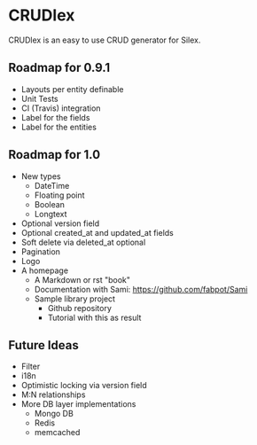 CRUDlex
==========

CRUDlex is an easy to use CRUD generator for Silex.

## Roadmap for 0.9.1
* Layouts per entity definable
* Unit Tests
* CI (Travis) integration
* Label for the fields
* Label for the entities

## Roadmap for 1.0
* New types
    * DateTime
    * Floating point
    * Boolean
    * Longtext
* Optional version field
* Optional created_at and updated_at fields
* Soft delete via deleted_at optional
* Pagination
* Logo
* A homepage
    * A Markdown or rst "book"
    * Documentation with Sami: https://github.com/fabpot/Sami
    * Sample library project
        * Github repository
        * Tutorial with this as result

## Future Ideas
* Filter
* i18n
* Optimistic locking via version field
* M:N relationships
* More DB layer implementations
    * Mongo DB
    * Redis
    * memcached
